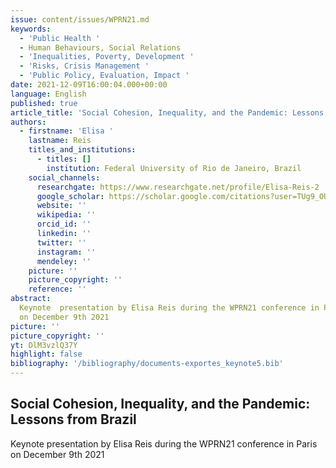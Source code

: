 ```yaml
---
issue: content/issues/WPRN21.md
keywords:
  - 'Public Health '
  - Human Behaviours, Social Relations
  - 'Inequalities, Poverty, Development '
  - 'Risks, Crisis Management '
  - 'Public Policy, Evaluation, Impact '
date: 2021-12-09T16:00:04.000+00:00
language: English
published: true
article_title: 'Social Cohesion, Inequality, and the Pandemic: Lessons from Brazil'
authors:
  - firstname: 'Elisa '
    lastname: Reis
    titles_and_institutions:
      - titles: []
        institution: Federal University of Rio de Janeiro, Brazil
    social_channels:
      researchgate: https://www.researchgate.net/profile/Elisa-Reis-2
      google_scholar: https://scholar.google.com/citations?user=TUg9_OUAAAAJ&hl=en
      website: ''
      wikipedia: ''
      orcid_id: ''
      linkedin: ''
      twitter: ''
      instagram: ''
      mendeley: ''
    picture: ''
    picture_copyright: ''
    reference: ''
abstract:
  Keynote  presentation by Elisa Reis during the WPRN21 conference in Paris
  on December 9th 2021
picture: ''
picture_copyright: ''
yt: DlM3vzlQ37Y
highlight: false
bibliography: '/bibliography/documents-exportes_keynote5.bib'
---
```


## Social Cohesion, Inequality, and the Pandemic: Lessons from Brazil

Keynote presentation by Elisa Reis during the WPRN21 conference in Paris on December 9th 2021

<Youtube yt="DlM3vzlQ37Y" caption ="Elisa Reis: Social Cohesion, Inequality, and the Pandemic: Lessons from Brazil"></Youtube>
